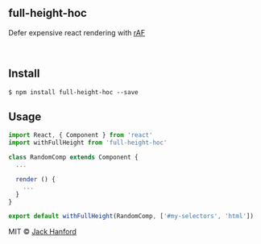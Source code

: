 ## full-height-hoc

Defer expensive react rendering with [rAF](https://www.npmjs.com/package/raf)

<br />

## Install

```
$ npm install full-height-hoc --save
```

## Usage

```js
import React, { Component } from 'react'
import withFullHeight from 'full-height-hoc'

class RandomComp extends Component {
  ...

  render () {
    ...
  }
}

export default withFullHeight(RandomComp, ['#my-selectors', 'html'])
```

MIT © [Jack Hanford](http://jackhanford.com)
